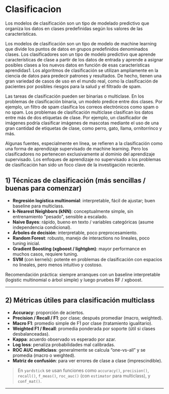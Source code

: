 # Clasificacion

Los modelos de clasificación son un tipo de modelado predictivo que organiza los datos en clases predefinidas según los valores de las características.

Los modelos de clasificación son un tipo de modelo de machine learning que divide los puntos de datos en grupos predefinidos denominados clases. Los clasificadores son un tipo de modelo predictivo que aprende características de clase a partir de los datos de entrada y aprende a asignar posibles clases a los nuevos datos en función de esas características aprendidas1. Los algoritmos de clasificación se utilizan ampliamente en la ciencia de datos para predecir patrones y resultados. De hecho, tienen una gran variedad de casos de uso en el mundo real, como la clasificación de pacientes por posibles riesgos para la salud y el filtrado de spam.

Las tareas de clasificación pueden ser binarias o multiclase. En los problemas de clasificación binaria, un modelo predice entre dos clases. Por ejemplo, un filtro de spam clasifica los correos electrónicos como spam o no spam. Los problemas de clasificación multiclase clasifican los datos entre más de dos etiquetas de clase. Por ejemplo, un clasificador de imágenes podría clasificar imágenes de mascotas mediante el uso de una gran cantidad de etiquetas de clase, como perro, gato, llama, ornitorrinco y más.

Algunas fuentes, especialmente en línea, se refieren a la clasificación como una forma de aprendizaje supervisado de machine learning. Pero los clasificadores no pertenecen exclusivamente al dominio del aprendizaje supervisado. Los enfoques de aprendizaje no supervisado a los problemas de clasificación han sido un foco clave de la investigación reciente.


## 1) Técnicas de clasificación (más sencillas / buenas para comenzar)


* **Regresión logística multinomial**: interpretable, fácil de ajustar; buen baseline para multiclass.
* **k-Nearest Neighbors (kNN)**: conceptualmente simple, sin entrenamiento "pesado", sensible a escalado.
* **Naive Bayes**: rápido, bueno en texto / variables categóricas (asume independencia condicional).
* **Árboles de decisión**: interpretable, poco preprocesamiento.
* **Random Forest**: robusto, manejo de interactions no lineales, poco tuning inicial.
* **Gradient Boosting (xgboost / lightgbm)**: mayor performance en muchos casos, requiere tuning.
* **SVM** (con kernels): potente en problemas de clasificación con espacios no lineales, pero menos intuitivo y costoso.

Recomendación práctica: siempre arranques con un baseline interpretable (logistic multinomial o árbol simple) y luego pruebes RF / xgboost.

---

## 2) Métricas útiles para clasificación multiclass

* **Accuracy**: proporción de aciertos.
* **Precision / Recall / F1**: por clase; después promediar (macro, weighted).
* **Macro F1**: promedio simple de F1 por clase (tratamiento igualitario).
* **Weighted F1 / Recall**: promedia ponderada por soporte (útil si clases desbalanceadas).
* **Kappa**: acuerdo observado vs esperado por azar.
* **Log loss**: penaliza probabilidades mal calibradas.
* **ROC AUC multiclass**: generalmente se calcula “one-vs-all” y se promedia (macro o weighted).
* **Matriz de confusión**: para ver errores de clase a clase (imprescindible).

> En `yardstick` se usan funciones como `accuracy()`, `precision()`, `recall()`, `f_meas()`, `roc_auc()` (con `estimator` para multiclass), y `conf_mat()`.

---
